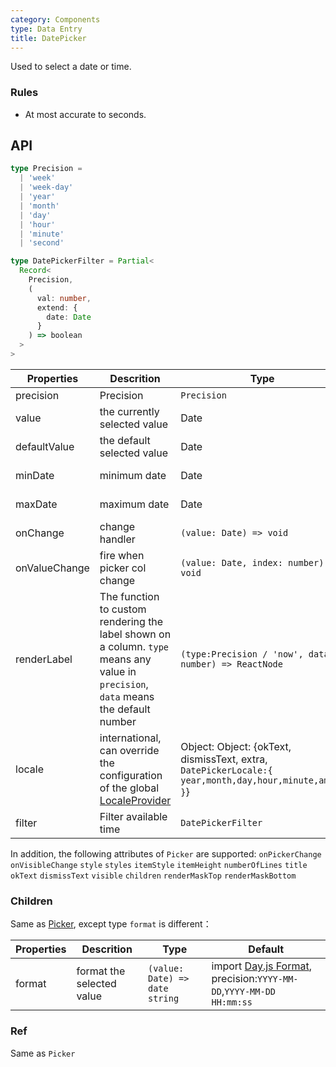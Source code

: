 ```yaml
---
category: Components
type: Data Entry
title: DatePicker
---
```


Used to select a date or time.

### Rules
- At most accurate to seconds.


## API

```ts
type Precision =
  | 'week'
  | 'week-day'
  | 'year'
  | 'month'
  | 'day'
  | 'hour'
  | 'minute'
  | 'second'

type DatePickerFilter = Partial<
  Record<
    Precision,
    (
      val: number,
      extend: {
        date: Date
      }
    ) => boolean
  >
>
```

Properties | Descrition | Type | Default | Version
-----------|------------|------|--------|--------
| precision  | Precision | `Precision` | `day` |`5.1.0`|
| value | the currently selected value | Date | - ||
| defaultValue | the default selected value | Date | - ||
| minDate   | minimum date | Date  |  2000-1-1  ||
| maxDate   | maximum date | Date  |  2030-1-1  ||
| onChange  | change handler | `(value: Date) => void` |  -  ||
| onValueChange | fire when picker col change | `(value: Date, index: number) => void` | - ||
| renderLabel | The function to custom rendering the label shown on a column. `type` means any value in `precision`, `data` means the default number | `(type:Precision / 'now', data: number) => ReactNode` | - ||
| locale | international, can override the configuration of the global [LocaleProvider](/components/locale-provider) | Object: Object: {okText, dismissText, extra, `DatePickerLocale:{ year,month,day,hour,minute,am,pm }`} | - |
| filter  | Filter available time	 | `DatePickerFilter` | - | `5.1.0` |


In addition, the following attributes of `Picker` are supported: `onPickerChange` `onVisibleChange` `style` `styles` `itemStyle` `itemHeight` `numberOfLines` `title` `okText` `dismissText` `visible` `children` `renderMaskTop` `renderMaskBottom`

### Children
Same as [Picker](/components/picker/#Children), except type `format` is different：

Properties | Descrition | Type | Default
----|-----|------|------
| format  | format the selected value |`(value: Date) => date string` | import [Day.js Format](https://day.js.org/docs/en/parse/string-format), precision:`YYYY-MM-DD`,`YYYY-MM-DD HH:mm:ss`|

### Ref
Same as `Picker`